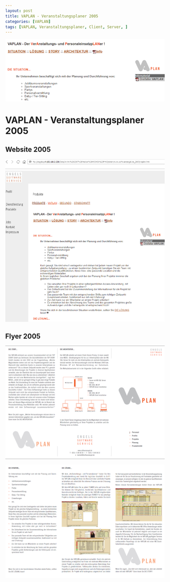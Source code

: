 ```yaml
---
layout: post
title: VAPLAN - Veranstaltungsplaner 2005
categories: [VAPLAN]
tags: [VAPLAN, Veranstaltungsplaner, Client, Server, ]
---
```

![](../pics/20230713103302_vaplan.png)
# VAPLAN - Veranstaltungsplaner 2005

## Website 2005 
![](../pics/20230713101437_vaplan_web.png)

## Flyer 2005

![](../pics/20230713101536_vaplan_2005.png)

![](../pics/20230713101623_vaplan_2005_seite2.png)

